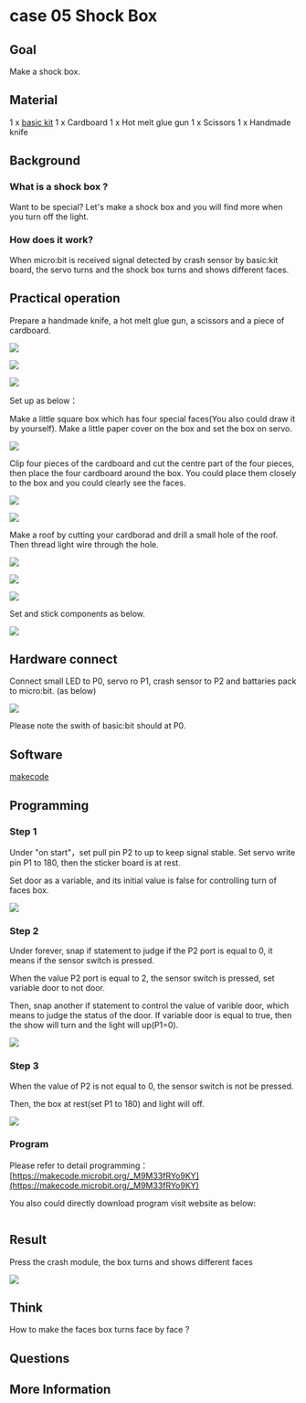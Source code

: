 # case 05 Shock Box 

## Goal


 Make a shock box.

## Material

1 x [basic kit](https://shop.elecfreaks.com/products/elecfreaks-micro-bit-beginner-basic-kit-without-micro-bit-board?_pos=1&_sid=b2a4954fa&_ss=r)
 1 x Cardboard
 1 x Hot melt glue gun
 1 x Scissors
 1 x Handmade knife



## Background

### What is a shock box ?

 Want to be special? Let's make a shock box and you will find more when you turn off the light.

### How does it work?

 When micro:bit is received signal detected by crash sensor by basic:kit board, the servo turns and the shock box turns and shows different faces.


## Practical operation

Prepare a handmade knife, a hot melt glue gun, a scissors and a piece of cardboard.

![](./images/5fTCOyS.jpg)

![](./images/OsrstYv.jpg)

![](./images/t6A0IwP.jpg)

Set up as below：

Make a little square box which has four special faces(You also could draw it by yourself). Make a little paper cover on the box and set the box on servo.

![](./images/XUKaZuB.jpg)

Clip four pieces of the cardboard and cut the centre part of the four pieces, then place the four cardboard around the box. You could place them closely to the box and you could clearly see the faces.

![](./images/ZzkorKa.jpg)

![](./images/bhjsZG9.jpg)

Make a roof by cutting your cardborad and drill a small hole of the roof. Then thread light wire through the hole.

![](./images/EHVofkw.jpg)

![](./images/xp7iEj5.jpg)

![](./images/FwJVqmw.jpg)

Set and stick components as below.

![](./images/OJpRAKH.jpg)



## Hardware connect



Connect small LED to P0, servo ro P1, crash sensor to P2 and battaries pack to micro:bit. (as below) 
  
![](./images/qIxyiCc.jpg)

Please note the swith of basic:bit should at P0.



## Software

[makecode](https://makecode.microbit.org/#)





## Programming

### Step 1

Under "on start"，set pull pin P2 to up to keep signal stable. Set servo write pin P1 to 180, then the sticker board is at rest.

Set door as a variable, and its initial value is false for controlling turn of faces box.

![](./images/XGUcluA.png)

### Step 2

Under forever, snap if statement to judge if the P2 port is equal to 0, it means if the sensor switch is pressed.

When the value P2 port is equal to 2, the sensor switch is pressed, set variable door to not door.

Then, snap another if statement to control the value of varible door, which means to judge the status of the door. If variable door is equal to true, then the show will turn and the light will up(P1=0).

![](./images/kcnU9rf.png)

### Step 3

When the value of P2 is not equal to 0, the sensor switch is not be pressed. 

Then, the box at rest(set P1 to 180) and light will off.

![](./images/Q8LsMmq.png)




### Program

Please refer to detail programming：[https://makecode.microbit.org/_M9M33fRYo9KY](https://makecode.microbit.org/_M9M33fRYo9KY)

You also could directly download program visit website as below:

<div style="position:relative;height:0;paddingbottom:70%;overflow:hidden;"><iframe style="position:absolute;top:0;left:0;width:100%;height:100%;" src="https://makecode.microbit.org/#pub:_M9M33fRYo9KY" frameborder="0" sandbox="allowpopups allowforms allowscripts allowsameorigin"></iframe></div>  

## Result

Press the crash module, the box turns and shows different faces

![](./images/g0CMLx6.gif)

## Think

How to make the faces box turns face by face ?

## Questions



## More Information   


